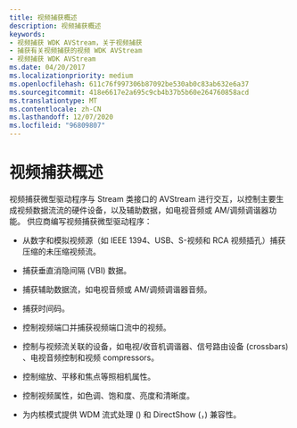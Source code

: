 ```yaml
---
title: 视频捕获概述
description: 视频捕获概述
keywords:
- 视频捕获 WDK AVStream，关于视频捕获
- 捕获有关视频捕获的视频 WDK AVStream
- 视频捕获 WDK AVStream
ms.date: 04/20/2017
ms.localizationpriority: medium
ms.openlocfilehash: 611c76f997306b87092be530ab0c83ab632e6a37
ms.sourcegitcommit: 418e6617e2a695c9cb4b37b5b60e264760858acd
ms.translationtype: MT
ms.contentlocale: zh-CN
ms.lasthandoff: 12/07/2020
ms.locfileid: "96809807"
---
```

# <a name="video-capture-overview"></a>视频捕获概述


视频捕获微型驱动程序与 Stream 类接口的 AVStream 进行交互，以控制主要生成视频数据流流的硬件设备，以及辅助数据，如电视音频或 AM/调频调谐器功能。 供应商编写视频捕获微型驱动程序：

-   从数字和模拟视频源（如 IEEE 1394、USB、S-视频和 RCA 视频插孔）捕获压缩的未压缩视频流。

-   捕获垂直消隐间隔 (VBI) 数据。

-   捕获辅助数据流，如电视音频或 AM/调频调谐器音频。

-   捕获时间码。

-   控制视频端口并捕获视频端口流中的视频。

-   控制与视频流关联的设备，如电视/收音机调谐器、信号路由设备 (crossbars) 、电视音频控制和视频 compressors。

-   控制缩放、平移和焦点等照相机属性。

-   控制视频属性，如色调、饱和度、亮度和清晰度。

-   为内核模式提供 WDM 流式处理 () 和 DirectShow (，) 兼容性。

 

 




